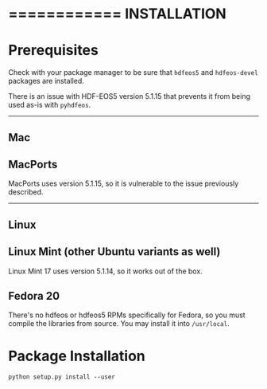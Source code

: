 ============
INSTALLATION
============

Prerequisites
=============
Check with your package manager to be sure that ```hdfeos5``` and
```hdfeos-devel``` packages are installed.

There is an issue with HDF-EOS5 version 5.1.15 that prevents it from being used
as-is with ```pyhdfeos```.

---
Mac
---

MacPorts
--------
MacPorts uses version 5.1.15, so it is vulnerable to the issue previously
described.

-----
Linux
-----

Linux Mint (other Ubuntu variants as well)
---------------------------------------------
Linux Mint 17 uses version 5.1.14, so it works out of the box.

Fedora 20
---------
There's no hdfeos or hdfeos5 RPMs specifically for Fedora, so you must compile
the libraries from source.  You may install it into ```/usr/local```.

Package Installation
====================

    python setup.py install --user
